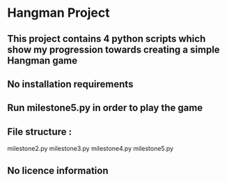 # Hangman Project

## This project contains 4 python scripts which show my progression towards creating a simple Hangman game

## No installation requirements

## Run milestone5.py in order to play the game

## File structure : 
milestone2.py 
milestone3.py
milestone4.py
milestone5.py

## No licence information

